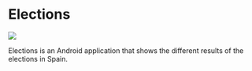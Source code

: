 # Elections #

<a href='https://travis-ci.org/Narsuf/Elections/builds'>
    <img src='https://travis-ci.org/Narsuf/Elections.svg?branch=master'>
</a>

Elections is an Android application that shows the different results of the elections in Spain.